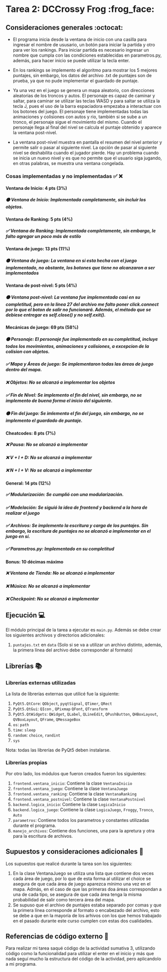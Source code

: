 # Tarea 2: DCCrossy Frog :frog_face:

## Consideraciones generales :octocat:

* El programa inicia desde la ventana de inicio con una casilla para ingresar el nombre de ususario, un botón para iniciar la partida y otro para ver los rankings. Para iniciar partida es necesario ingresar un nombre que cumpla con las condiciones establecidas en parametros.py, además, para hacer inicio se puede utilizar la tecla enter.

* En los rankings se implemento el algoritmo para mostrar los 5 mejores puntajes, sin embargo, los datos del archivo .txt de puntajes son de prueba, ya que no pude implementar el guardado de puntaje.

* Ya una vez en el juego se genera un mapa aleatorio, con direcciones aleatorias de los troncos y autos. El personaje es capaz de caminar y saltar, para caminar se utilizar las teclas WASD y para saltar se utiliza la tecla J, pues el uso de la barra espaciadora empezaba a interactuar con los botones del juego. El personaje tiene implementadas todas las animaciones y colisiones con autos y rio, también si se sube a un tronco, el personaje sigue el movimiento del mismo. Cuando el personaje llega al final del nivel se calcula el puntaje obtenido y aparece la ventana post-nivel.

* La ventana post-nivel muestra en pantalla el resumen del nivel anterior y permite salir o pasar al siguiente nivel. La opción de pasar al siguiente nivel se deshabilita cuando el jugador pierde. Hay un problema cuando se inicia un nuevo nivel y es que no permite que el usuario siga jugando, en otras palabras, se muestra una ventana congelada.

### Cosas implementadas y no implementadas :white_check_mark: :x:

#### Ventana de Inicio: 4 pts (3%)
##### 🟠 Ventana de Inicio: Implementada completamente, sin incluir los objetos.
#### Ventana de Ranking: 5 pts (4%)
##### ✅ Ventana de Ranking: Implementada completamente, sin embargo, le falto agregar un poco más de estilo
#### Ventana de juego: 13 pts (11%)
##### 🟠 Ventana de juego: La ventana en si esta hecha con el juego implementado, no obstante, los botones que tiene no alcanzaron a ser implementados
#### Ventana de post-nivel: 5 pts (4%)
##### 🟠 Ventana post-nivel: La ventana fue implementada casi en su completitud, pero en la línea 27 del archivo me falto poner click.connect por lo que el boton de salir no funcionará. Además, el método que se debiese entregar es self.close() y no self.exit().
#### Mecánicas de juego: 69 pts (58%)
##### 🟠 Personaje: El personaje fue implementado en su completitud, incluye todos los movimientos, animaciones y colisiones, a excepcion de la colision con objetos.
##### ✅ Mapa y Áreas de juego: Se implementaron todas las áreas de juego dentro del mapa.
##### ❌ Objetos: No se alcanzó a implementar los objetos
##### ✅ Fin de Nivel: Se implemento el fin del nivel, sin embargo, no se implemento de buena forma el inicio del siguiente.
##### 🟠 Fin del juego: Se imlemento el fin del juego, sin embargo, no se implemento el guardado de puntaje.
#### Cheatcodes: 8 pts (7%)
##### ❌ Pausa: No se alcanzó a implementar
##### ❌ V + I + D: No se alcanzó a implementar
##### ❌ N + I + V: No se alcanzó a implementar
#### General: 14 pts (12%)
##### ✅ Modularización: Se cumplió con una modularización.
##### ✅ Modelación: Se siguió la idea de frontend y backend a la hora de realizar el juego
##### ✅ Archivos: Se implemento la escritura y carga de los puntajes. Sin embargo, la escritura de puntajes no se alcanzó a implementar en el juego en sí.
##### ✅ Parametros.py: Implementado en su completitud
#### Bonus: 10 décimas máximo
##### ❌ Ventana de Tienda: No se alcanzó a implementar
##### ❌ Música: No se alcanzó a implementar
##### ❌ Checkpoint: No se alcanzó a implementar
## Ejecución :computer:
El módulo principal de la tarea a ejecutar es  ```main.py```. Además se debe crear los siguientes archivos y directorios adicionales:
1. ```puntajes.txt``` en ```data``` (Solo si se va a utilizar un archivo distinto, además, la primera línea del archivo debe corresponder al formato)

## Librerías :books:
### Librerías externas utilizadas
La lista de librerías externas que utilicé fue la siguiente:

1. ```PyQt5.QtCore```: ```QObject```, ```pyqtSignal```, ```QTimer```, ```QRect```
2. ```PyQt5.QtGui```: ```QIcon``` , ```QPixmap``` ```QFont```, ```QTransform```
3. ```PyQt5.QtWidgets```: ```QWidget```, ```QLabel```, ```QLineEdit```, ```QPushButton```, ```QHBoxLayout```, ```QVBoxLayout```, ```QFrame```, ```QMessageBox```
4. ```os```: ```path```
5. ```time```: ```sleep```
6. ```random```: ```choice```, ```randint```
7. ```sys```

Nota: todas las librerías de PyQt5 deben instalarse.

### Librerías propias
Por otro lado, los módulos que fueron creados fueron los siguientes:

1. ```frontend.ventana_inicio```: Contiene la clase ```VentanaInicio```
2. ```frontend.ventana_juego```: Contiene la clase ```VentanaJuego```
3. ```frontend.ventana_ranking```: Contiene la clase ```VentanaRanking```
4. ```frontend.ventana_postnivel```: Contiene la clase ```VentanaPostnivel```
5. ```backend.logica_inicio```: Contiene la clase ```LogicaInicio```
6. ```backend.logica_juego```: Contiene la clase ```LogicaJuego```, ```Froggy```, ```Tronco```, ```Auto```
7. ```parametros```: Contiene todos los parametros y constantes utilizadas durante el programa.
8. ```manejo_archivos```: Contiene dos funciones, una para la apretura y otra para la escritura de archivos.

## Supuestos y consideraciones adicionales :thinking:
Los supuestos que realicé durante la tarea son los siguientes:

1. En la clase VentanaJuego se utiliza una lista que contiene dos veces cada área de juego, por lo que de esta forma al utilizar el choice se asegura de que cada área de juego aparezca mínimo una vez en el mapa. Admás, en el caso de que las primeras doa áreas correspondan a una de cada tipo, se asegura de que cada área tenga la misma probabilidad de salir como tercera área del mapa. 
2. Se supuso que el archivo de puntajes estaba separado por comas y que la primera línea corresponde al formato o encabezado del archivo, esto se debe a que en la mayoría de los arhivos con los que hemos trabajado en el pasado durante este curso cumplen con estas dos cualidades.

## Referencias de código externo :book:

Para realizar mi tarea saqué código de la actividad sumativa 3, utilizando código como la funcionalidad para utilizar el enter en el inicio y más que nada seguí mucho la estructura del código de la actividad, pero aplicandolo a mi programa.